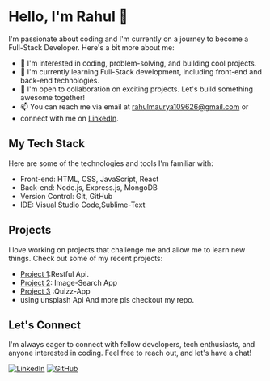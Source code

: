 # Hello, I'm Rahul 👋

I'm passionate about coding and I'm currently on a journey to become a Full-Stack Developer. Here's a bit more about me:

- 👀 I'm interested in coding, problem-solving, and building cool projects.
- 🌱 I'm currently learning Full-Stack development, including front-end and back-end technologies.
- 💼 I'm open to collaboration on exciting projects. Let's build something awesome together!
- 📫 You can reach me via email at [rahulmaurya109626@gmail.com](mailto::rahulmaurya109626@gmail.com) or 
- connect with me on [LinkedIn](https://www.linkedin.com/in/rahul-maurya-6abb491b8).

## My Tech Stack

Here are some of the technologies and tools I'm familiar with:

- Front-end: HTML, CSS, JavaScript, React
- Back-end: Node.js, Express.js, MongoDB
- Version Control: Git, GitHub
- IDE: Visual Studio Code,Sublime-Text

## Projects

I love working on projects that challenge me and allow me to learn new things. Check out some of my recent projects:

- [Project 1](https://github.com/Rahul577503/Task-Management-Api):Restful Api.
- [Project 2](https://github.com/Rahul577503/Image-search-app): Image-Search App 
- [Project 3](https://github.com/Rahul577503/Quizz-App) :Quizz-App
- using unsplash Api
 And more pls checkout my repo.

## Let's Connect

I'm always eager to connect with fellow developers, tech enthusiasts, and anyone interested in coding. Feel free to reach out, and let's have a chat!

[![LinkedIn](https://img.shields.io/badge/LinkedIn-Connect-blue)](https://www.linkedin.com/in/rahul-maurya-6abb491b8)
[![GitHub](https://img.shields.io/badge/GitHub-Follow-lightgrey)](https://github.com/Rahul577503)

